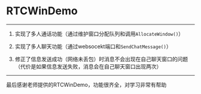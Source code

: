 # RTCWinDemo
---

1.  实现了多人通话功能（通过维护窗口分配队列和调用`AllocateWindow()`）

2.  实现了多人聊天功能（通过websocekt端口和`SendChatMessage()`）

3.  修正了信息发送成功（网络未丢包）时消息不会出现在自己聊天窗口的问题（代价是如果信息发送失败，消息会在自己聊天窗口出现两次）

---
最后感谢老师提供的RTCWinDemo，功能很齐全，对学习非常有帮助
